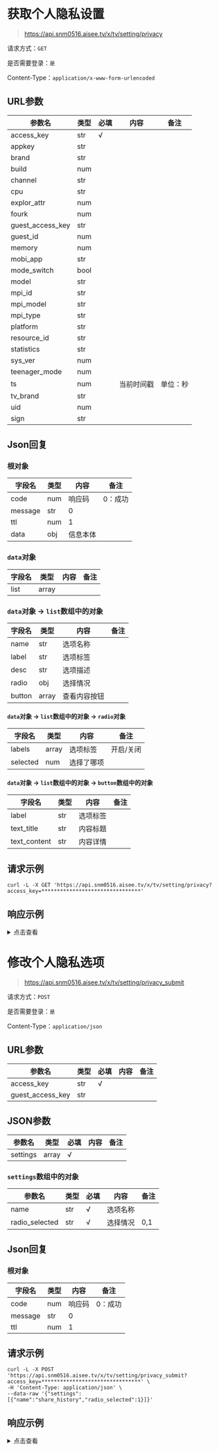 # 获取个人隐私设置

> https://api.snm0516.aisee.tv/x/tv/setting/privacy

请求方式：`GET`

是否需要登录：`是`

Content-Type：`application/x-www-form-urlencoded`

## URL参数

| 参数名              | 类型   | 必填  | 内容    | 备注   |
|------------------|------|-----|-------|------|
| access_key       | str  | √   |       |      |
| appkey           | str  |     |       |      |
| brand            | str  |     |       |      |
| build            | num  |     |       |      |
| channel          | str  |     |       |      |
| cpu              | str  |     |       |      |
| explor_attr      | num  |     |       |      |
| fourk            | num  |     |       |      |
| guest_access_key | str  |     |       |      |
| guest_id         | num  |     |       |      |
| memory           | num  |     |       |      |
| mobi_app         | str  |     |       |      |
| mode_switch      | bool |     |       |      |
| model            | str  |     |       |      |
| mpi_id           | str  |     |       |      |
| mpi_model        | str  |     |       |      |
| mpi_type         | str  |     |       |      |
| platform         | str  |     |       |      |
| resource_id      | str  |     |       |      |
| statistics       | str  |     |       |      |
| sys_ver          | num  |     |       |      |
| teenager_mode    | num  |     |       |      |
| ts               | num  |     | 当前时间戳 | 单位：秒 |
| tv_brand         | str  |     |       |      |
| uid              | num  |     |       |      |
| sign             | str  |     |       |      |

## Json回复

### 根对象

| 字段名     | 类型  | 内容   | 备注   |
|---------|-----|------|------|
| code    | num | 响应码  | 0：成功 |
| message | str | 0    |      |
| ttl     | num | 1    |      |
| data    | obj | 信息本体 |      |

### `data`对象

| 字段名  | 类型    | 内容  | 备注  |
|------|-------|-----|-----|
| list | array |     |     |

### `data`对象 -> `list`数组中的对象

| 字段名    | 类型    | 内容     | 备注  |
|--------|-------|--------|-----|
| name   | str   | 选项名称   |     |
| label  | str   | 选项标签   |     |
| desc   | str   | 选项描述   |     |
| radio  | obj   | 选择情况   |     |
| button | array | 查看内容按钮 |     |

#### `data`对象 -> `list`数组中的对象 -> `radio`对象

| 字段名      | 类型    | 内容    | 备注    |
|----------|-------|-------|-------|
| labels   | array | 选项标签  | 开启/关闭 |
| selected | num   | 选择了哪项 |       |

#### `data`对象 -> `list`数组中的对象 -> `button`数组中的对象

| 字段名          | 类型  | 内容   | 备注  |
|--------------|-----|------|-----|
| label        | str | 选项标签 |     |
| text_title   | str | 内容标题 |     |
| text_content | str | 内容详情 |     |

## 请求示例

```shell
curl -L -X GET 'https://api.snm0516.aisee.tv/x/tv/setting/privacy?access_key=********************************'
```

## 响应示例

<details>
<summary>点击查看</summary>

```json
{
  "code": 0,
  "message": "0",
  "ttl": 1,
  "data": {
    "list": [
      {
        "name": "share_history",
        "label": "同步历史记录",
        "desc": "开启时，小电视会同步您在本应用其他端的历史记录，并在相关页面展示",
        "radio": {
          "labels": [
            "开启",
            "关闭"
          ],
          "selected": 0
        }
      },
      {
        "name": "share_fav",
        "label": "展示收藏记录",
        "desc": "开启时，小电视会展示您在本应用的收藏记录，并在相关页面展示",
        "radio": {
          "labels": [
            "开启",
            "关闭"
          ],
          "selected": 0
        }
      },
      {
        "name": "share_watch_most",
        "label": "展示常看记录",
        "desc": "开启时，小电视会展示您在本应用的常看记录，并在相关页面展示",
        "radio": {
          "labels": [
            "开启",
            "关闭"
          ],
          "selected": 0
        }
      },
      {
        "name": "share_watch_later",
        "label": "展示稍后再看",
        "desc": "开启时，小电视会展示您在本应用的稍后再看记录，并在相关页面展示",
        "radio": {
          "labels": [
            "开启",
            "关闭"
          ],
          "selected": 0
        }
      },
      {
        "name": "report_history",
        "label": "设备记录播放历史",
        "desc": "开启时，小电视会记录您在本应用的播放记录，并在相关页面展示",
        "radio": {
          "labels": [
            "开启",
            "关闭"
          ],
          "selected": 0
        }
      },
      {
        "name": "dm_command",
        "label": "设备开启互动能力",
        "desc": "若选择关闭，小电视互动能力将不会开启，您将看不到互动内容",
        "radio": {
          "labels": [
            "开启",
            "关闭"
          ],
          "selected": 0
        }
      },
      {
        "name": "share_third_party",
        "label": "云视听小电视与第三方共享个人信息清单",
        "desc": "",
        "button": [
          {
            "label": "查看",
            "text_title": "云视听小电视与第三方共享个人信息清单",
            "text_content": "更新日期：2022-05-11   生效日期：2022-05-11\n\n导言\n\n为保障云视听小电视相关功能（比如使用第三方支付、消息推送、第三方分享等功能）的实现与应用安全稳定的运行，我们的产品可能会包含由第三方提供的软件开发包（SDK）或我们可能会使用其他第三方产品/服务已实现前述目的。在接入第三方SDK及使用其他第三方产品/服务的过程中，我们可能会与第三方分享您的个人信息。\n\n第三方SDK或其他第三方主体处理个人信息的行为受其自有隐私政策约束。我们建议您在使用任何第三方服务之前仔细查看对其加以约束的隐私政策\n\n我们仅会处于合法、正当、必要且《云视听小电视隐私政策》所明确的目的与第三方分享您的个人信息，并且只会分享必要的个人信息。对我们与之共享个人信息的第三方主体，我们会要求其严格遵守我们关于数据隐私保护的措施和要求，包括但不限于根据数据保护协议、、承诺书及相关数据处理政策进行个人信息的处理，避免识别出个人身份，保护隐私安全。以下为我们与第三方共享个人信息的详情。\n\n一、\t第三方SDK列表\n\n1、SDK服务：bugly SDK；\n第三方公司名称：深圳市腾讯计算机系统有限公司；\n使用目的：系统安全（异常收集）；\n获取信息：crash信息及线程堆栈、rom/ram/sd卡容量、网络状态、app包名版本进程名、androidId；\n处理方式：通过去标识化、加密传输和处理的处理方式；\n第三方隐私政策：https://www.snm0516.aisee.tv/blackboard/activity-hLR6RsYkP.html\n\n2、SDK服务：酷开历史收藏SDK；\n第三方公司名称：深圳市酷开网络科技股份有限公司；\n使用目的：同步观看历史、收藏；\n获取信息：视频信息、播放时长、视频长度、历史删除、收藏状态；\n处理方式：通过加密传输和处理的处理方式；\n第三方隐私政策：https://www.snm0516.aisee.tv/blackboard/activity-hLR6RsYkP.html\n\n3、SDK服务：小米统计SDK；\n第三方公司名称：小米科技有限公司；\n使用目的：渠道收益/应用统计；\n获取信息：交易记录、应用使用时长；\n处理方式：通过加密传输和处理的处理方式；\n第三方隐私政策：https://www.sm0516.aisee.tv/blackboard/activity-hLR6RsYkP.html\n\n4、SDK服务：酷开小维AI SDK；\n第三方公司名称：深圳市酷开网络科技股份有限公司\n使用目的：系统安全（异常收集）；\n获取信息：用户语音；\n处理方式：通过去标识化、加密传输和处理的处理方式\n第三方隐私政策：https://www.snm0516.aisee.tv/blackboard/activity-hLR6RsYkP.html\n\n二、\t第三方非SDK合作商名单\n\n1、电视终端设备提供商\n\n电视品牌：TCL电视；\n所属公司名称：TCL集团股份有限公司；\n使用目的：同步观看历史、收藏；共享信息：视频信息、播放时长、视频长度、历史删除、收藏状态；\n共享方式：通过加密传输和处理的处理方式。\n\n电视品牌：酷开电视；\n所属公司名称：深圳市酷开网络科技股份有限公司；\n使用目的：同步观看历史；共享信息：视频信息、播放时长、视频时长、历史删除；\n共享方式：通过加密传输和处理的处理方式\n\n电视品牌：康佳电视；\n所属公司名称：康佳集团；\n使用目的：同步观看历史；\n共享信息：视频信息、播放时长、视频长度、历史删除。\n共享方式：通过加密传输和处理的处理方式。\n\n电视品牌：康佳电视；\n所属公司名称：康佳集团；\n使用目的：个性化内容运营、广告投放\n共享信息：MAC地址、用户标签；\n共享方式：通过加密传输和处理的处理方式。\n\n2、广告主和/或第三方广告检测服务商\n\n接收方名称：广告主和/或第三方广告检测服务商\n使用目的：帮助广告主投放、评估、检测、提升广告投放效果\n共享方式：通过去标识化、加密传输和处理的处理方式\n个人信息类型：点击曝光、设备唯一标识、客户端token、版本号、mac地址、网络状态、androidID、imei、wifimac地址、品牌、屏幕宽度\n\n第三方广告合作公司名称：加和（北京）信息科技有限公司；\n具体功能：程序化广告投放，用户使用app时实时同步；\n获取信息：MAC地址、Android ID、cookies、时间戳、UA、IP、操作系统、设备型号；\n第三方隐私政策链接：https://www.addnewer.com/#/pc/privacypolicy\n\n第三方广告合作公司名称：北京国双科技有限公司；\n具体功能：优化广告投放，广告曝光点击转化统计及效果分析；\n获取信息：MAC地址、Android ID、cookies、时间戳、UA、IP、操作系统、设备型号；\n第三方隐私政策链接：https://gridsum.com/policy\n\n第三方广告合作公司名称：秒针信息技术有限公司；\n具体功能：广告效果评估与优化；\n获取信息：MAC地址、Android ID、cookies、时间戳、UA、IP、操作系统、设备型号；\n第三方隐私政策链接：https://www.miaozhen.com/cn/privacy\n\n第三方广告合作公司名称：上海腾徽软件科技有限公司；\n具体功能：优化广告投放，对接收到的信息进行无效流量的分析与判断；\n获取信息：MAC地址、UA、IP；\n第三方隐私政策链接：https://rtbasia.com/privacy/\n\n第三方广告合作公司名称：尼洱市场研究（上海）有限公司；\n具体功能：广告监测，用户画像，广告效果优化；\n获取信息：MAC地址、UA、IP；\n第三方隐私政策链接：https://www.in-neo.com/privacy.html\n\n3、微信支付服务商\n接收方名称：财付通支付科技有限公司\n使用目的：帮助用户微信支付服务\n处理方式：通过去标识化、加密传输等方式进行传输和处理\n个人信息种类：用户标识信息、订单交易信息\n第三方隐私政策链接： https://www.snm0516.aisee.tv/blackboard/activity-hLR6RsYkP.html\n\n4、支付宝支付服务商\n接收方名称：支付宝（中国）网络技术有限公司\n使用目的：帮助用户支付宝支付服务\n处理方式：通过去标识化、加密传输等方式进行传输和处理\n个人信息种类：用户标识信息、订单交易信息\n第三方隐私政策链接： https://www.snm0516.aisee.tv/blackboard/activity-hLR6RsYkP.html"
          }
        ]
      },
      {
        "name": "collect_personal_info",
        "label": "云视听小电视已收集个人信息清单",
        "desc": "",
        "button": [
          {
            "label": "查看",
            "text_title": "云视听小电视已收集个人信息清单",
            "text_content": "更新日期：2022年5月11日   生效日期：2022年5月11日\n\n导言 \n\n为了让您正常使用云视听小电视服务，我们可能会按照合法、正当、必要的原则收集您的个人信息，在收集您的个人信息后，我们会严格依照法律法规规定 保护您的信息安全。为了方便您快速了解我们收集您的个人信息的情况，我们准备了本清单。\n\n我们会收集您在使用服务时主动提供的，以及您在使用功能或接受服务过程中产生的下述信息。您可以通过《云视听小电视隐私政策》中的联系方式对下列部分信息的具体内容进行查询和管理。详细的个人信息收集、使用等情况，请见《云视听小电视隐私政策》；通过第三方 SDK 收集个人信息的情形详见 《云视听小电视与第三方共享个人信息清单》中的“第三方 SDK”。 \n\n\n特别提示： \n\n1、本清单适用于我们通过云视听小电视向您提供的各项产品和服务；若某个产品与/或服务设置了单独清单，则该单独清单优先适用。 \n\n2、本清单反映您在全部功能模式下，我们对您的信息收集、使用情况。 \n\n3、本清单是我们对主要业务场景所可能收集、使用的个人信息的汇总说明，并不代表我们将收集、使用本清单中全部信息。仅当您使用特定产品与/或 服务，我们才会根据“最小必要原则”，为实现向您提供服务的目的，收集您的相关个人信息。\n\n云视听小电视已收集个人信息清单：\n\n1 功能场景：登录；\n使用场景：手机验证码登录；\n使用目的：在云视听小电视进行账号登录时验证身份；\n信息内容：手机号码、短信验证码、设备唯一标识。\n2 功能场景：登录；\n使用场景：账号登录、扫码登录；\n使用目的：在云视听小电视进行账号登录时验证身份；\n信息内容：账号、密码、设备唯一标识。\n3 功能场景：账号会员信息；\n使用场景：展示会员状态、有效期；\n使用目的：查看个人的会员信息；\n信息内容：会员状态、有效期、会员类型、包月类型.。\n4 功能场景：账号会员信息；\n使用场景：展示账号昵称、头像、等级；\n使用目的：查看个人的账号信息；\n信息内容：mid、昵称、头像、性别、经验等级.。\n5 功能场景：特殊模式；\n使用场景：青少年模式、家庭模式、访客模式；\n使用目的：为不同使用者提供更安全舒适的内容和体验；\n信息内容：访客UID、客户端token、访客秘钥、模式状态。\n6 功能场景：个性化推荐；\n使用场景：推荐列表；\n使用目的：推荐更加符合兴趣爱好的视频；\n信息内容：设备唯一标识、客户端token、点赞、收藏、播放行为。\n7功能场景：搜索；\n使用场景：使用关键字或首字母搜索；\n使用目的：快速查找想要的内容；\n信息内容：输入关键字、搜索历史。\n8功能场景：会员购买；\n使用场景：开通/续费会员；\n使用目的：购买观看视频所需会员；\n信息内容：订单金额、开通时间、支付渠道的userID。\n9功能场景：单片付费；\n使用场景：购买影片；\n使用目的：购买需要付费视频；\n信息内容：订单金额、购买时间、支付渠道的userID。\n10功能场景：浏览；\n使用场景：查看/播放；\n使用目的：查看内容展示和播放视频；\n信息内容：品牌、型号、app渠道、app版本、系统版本、设备唯一标识、客户端token、内存大小、模式状态、设备分辨率、接入网络方式、网络权限、网络状态、设备状态、Wi-Fi状态、网络信息、网络日志信息。\n11功能场景：浏览；\n使用场景：播放历史；\n使用目的：查看视频播放历史记录；\n信息内容：播放内容、播放时长、播放日期、播放产生的行为日志。\n12功能场景：互动；\n使用场景：与视频内容互动；\n使用目的：查看互动行为记录、多设备共享；\n信息内容：点赞、收藏及其记录、客户端token。\n13 功能场景：广告；\n使用场景：广告展示；\n使用目的：适当的推送广告、评估改善广告效果；\n信息内容：点击曝光、设备唯一标识、客户端token、版本号、MAC地址、网络状态、Android ID、IMEI、Wi-Fi MAC地址、品牌、屏幕宽度。\n14功能场景：运行保障；\n使用场景：网络诊断；\n使用目的：查找网络异常原因；\n信息内容：路由器IP地址、Wi-Fi状态、ping服务器状态。\n15功能场景：运行保障；\n使用场景：问题反馈；\n使用目的：定位使用过程中出现的问题；\n信息内容：使用日志、anr日志、mid、设备唯一标识。\n16功能场景：运行保障；\n使用场景：播放检测；\n使用目的：辅助定位播放出现的问题；\n信息内容：设备播放器能力。\n17功能场景：关于我们；\n使用场景：展示软件信息、用户协议、隐私政策；\n使用目的：查看软件的简介、使用条款、设备相相关信息；\n信息内容：app版本、设备型号、设备唯一标识、系统版本、cpu型号。\n\n广东南方新媒体股份有限公司"
          }
        ]
      }
    ]
  }
}
```

</details>

# 修改个人隐私选项

> https://api.snm0516.aisee.tv/x/tv/setting/privacy_submit

请求方式：`POST`

是否需要登录：`是`

Content-Type：`application/json`

## URL参数

| 参数名              | 类型  | 必填  | 内容  | 备注  |
|------------------|-----|-----|-----|-----|
| access_key       | str | √   |     |     |
| guest_access_key | str |     |     |     |

## JSON参数

| 参数名      | 类型    | 必填  | 内容  | 备注  |
|----------|-------|-----|-----|-----|
| settings | array | √   |     |     |

### `settings`数组中的对象

| 参数名            | 类型  | 必填  | 内容   | 备注  |
|----------------|-----|-----|------|-----|
| name           | str | √   | 选项名称 |     |
| radio_selected | str | √   | 选择情况 | 0,1 |

## Json回复

### 根对象

| 字段名     | 类型  | 内容   | 备注   |
|---------|-----|------|------|
| code    | num | 响应码  | 0：成功 |
| message | str | 0    |      |
| ttl     | num | 1    |      |

## 请求示例

```shell
curl -L -X POST 'https://api.snm0516.aisee.tv/x/tv/setting/privacy_submit?access_key=********************************' \
-H 'Content-Type: application/json' \
--data-raw '{"settings":[{"name":"share_history","radio_selected":1}]}'
```

## 响应示例

<details>
<summary>点击查看</summary>

```json
{
    "code": 0,
    "message": "0",
    "ttl": 1
}
```
</details>